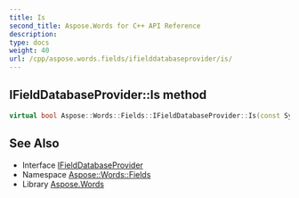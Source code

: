```yaml
---
title: Is
second_title: Aspose.Words for C++ API Reference
description: 
type: docs
weight: 40
url: /cpp/aspose.words.fields/ifielddatabaseprovider/is/
---
```

## IFieldDatabaseProvider::Is method




```cpp
virtual bool Aspose::Words::Fields::IFieldDatabaseProvider::Is(const System::TypeInfo &target) const override
```

## See Also

* Interface [IFieldDatabaseProvider](../)
* Namespace [Aspose::Words::Fields](../../)
* Library [Aspose.Words](../../../)
